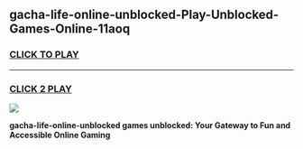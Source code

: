 
## gacha-life-online-unblocked-Play-Unblocked-Games-Online-11aoq
<h3>
<a href="https://premium76.site?title=gacha-life-online-unblocked&ref=25A">CLICK TO PLAY</a></h3>
<hr>

<h3>
<a href="https://premium76.site?title=gacha-life-online-unblocked&ref=25A">CLICK 2 PLAY</a>
  
</h3>

<a href="https://premium76.site?title=gacha-life-online-unblocked&ref=25A"><img src="https://clearcache.store/games.png"></a>


**gacha-life-online-unblocked games unblocked: Your Gateway to Fun and Accessible Online Gaming**
